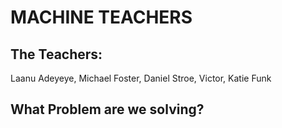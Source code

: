 # MACHINE TEACHERS
## The Teachers:
Laanu Adeyeye, Michael Foster, Daniel Stroe, Victor, Katie Funk

## What Problem are we solving?




